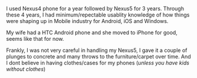 I used Nexus4 phone for a year followed by Nexus5 for 3 years. 
Through these 4 years, I had minimum/repectable usablity knowledge of how things were shaping up in Mobile industry for Android, iOS and Windows.

My wife had a HTC Android phone and she moved to iPhone for good, seems like that for now. 

Frankly, I was not very careful in handling my Nexus5, I gave it a couple of plunges to concrete and many throws to the furniture/carpet over time. 
And I dont believe in having clothes/cases for my phones (*unless you have kids without clothes*)  

